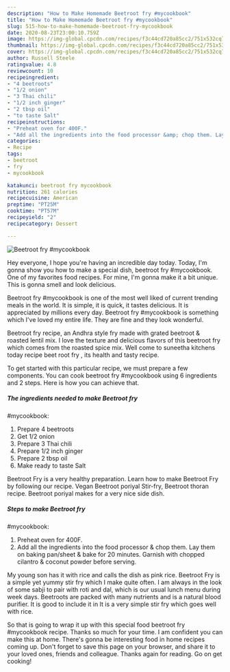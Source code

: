 ```yaml
---
description: "How to Make Homemade Beetroot fry #mycookbook"
title: "How to Make Homemade Beetroot fry #mycookbook"
slug: 515-how-to-make-homemade-beetroot-fry-mycookbook
date: 2020-08-23T23:00:10.759Z
image: https://img-global.cpcdn.com/recipes/f3c44cd720a85cc2/751x532cq70/beetroot-fry-mycookbook-recipe-main-photo.jpg
thumbnail: https://img-global.cpcdn.com/recipes/f3c44cd720a85cc2/751x532cq70/beetroot-fry-mycookbook-recipe-main-photo.jpg
cover: https://img-global.cpcdn.com/recipes/f3c44cd720a85cc2/751x532cq70/beetroot-fry-mycookbook-recipe-main-photo.jpg
author: Russell Steele
ratingvalue: 4.8
reviewcount: 10
recipeingredient:
- "4 beetroots"
- "1/2 onion"
- "3 Thai chili"
- "1/2 inch ginger"
- "2 tbsp oil"
- "to taste Salt"
recipeinstructions:
- "Preheat oven for 400F."
- "Add all the ingredients into the food processor &amp; chop them. Lay them on baking pan/sheet &amp; bake for 20 minutes. Garnish with chopped cilantro &amp; coconut powder before serving."
categories:
- Recipe
tags:
- beetroot
- fry
- mycookbook

katakunci: beetroot fry mycookbook 
nutrition: 261 calories
recipecuisine: American
preptime: "PT25M"
cooktime: "PT57M"
recipeyield: "2"
recipecategory: Dessert

---
```



![Beetroot fry
#mycookbook](https://img-global.cpcdn.com/recipes/f3c44cd720a85cc2/751x532cq70/beetroot-fry-mycookbook-recipe-main-photo.jpg)

Hey everyone, I hope you're having an incredible day today. Today, I'm gonna show you how to make a special dish, beetroot fry
#mycookbook. One of my favorites food recipes. For mine, I'm gonna make it a bit unique. This is gonna smell and look delicious.

Beetroot fry
#mycookbook is one of the most well liked of current trending meals in the world. It is simple, it is quick, it tastes delicious. It is appreciated by millions every day. Beetroot fry
#mycookbook is something which I've loved my entire life. They are fine and they look wonderful.

Beetroot fry recipe, an Andhra style fry made with grated beetroot &amp; roasted lentil mix. I love the texture and delicious flavors of this beetroot fry which comes from the roasted spice mix. Well come to suneetha kitchens today recipe beet root fry , its health and tasty recipe.


To get started with this particular recipe, we must prepare a few components. You can cook beetroot fry
#mycookbook using 6 ingredients and 2 steps. Here is how you can achieve that.

<!--inarticleads1-->

##### The ingredients needed to make Beetroot fry
#mycookbook:

1. Prepare 4 beetroots
1. Get 1/2 onion
1. Prepare 3 Thai chili
1. Prepare 1/2 inch ginger
1. Prepare 2 tbsp oil
1. Make ready to taste Salt


Beetroot Fry is a very healthy preparation. Learn how to make Beetroot Fry by following our recipe. Vegan Beetroot poriyal Stir-fry, Beetroot thoran recipe. Beetroot poriyal makes for a very nice side dish. 

<!--inarticleads2-->

##### Steps to make Beetroot fry
#mycookbook:

1. Preheat oven for 400F.
1. Add all the ingredients into the food processor &amp; chop them. Lay them on baking pan/sheet &amp; bake for 20 minutes. Garnish with chopped cilantro &amp; coconut powder before serving.


My young son has it with rice and calls the dish as pink rice. Beetroot Fry is a simple yet yummy stir fry which I make quite often. I am always in the look of some sabji to pair with roti and dal, which is our usual lunch menu during week days. Beetroots are packed with many nutrients and is a natural blood purifier. It is good to include it in It is a very simple stir fry which goes well with rice. 

So that is going to wrap it up with this special food beetroot fry
#mycookbook recipe. Thanks so much for your time. I am confident you can make this at home. There's gonna be interesting food in home recipes coming up. Don't forget to save this page on your browser, and share it to your loved ones, friends and colleague. Thanks again for reading. Go on get cooking!
